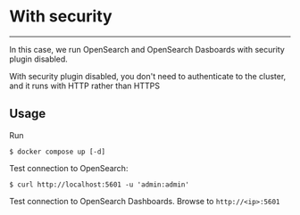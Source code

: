 # With security
---

In this case, we run OpenSearch and OpenSearch Dasboards with security plugin disabled.

With security plugin disabled, you don't need to authenticate to the cluster, and it runs with HTTP
rather than HTTPS

## Usage

Run
```
$ docker compose up [-d]
```

Test connection to OpenSearch:
```
$ curl http://localhost:5601 -u 'admin:admin'
```

Test connection to OpenSearch Dashboards. Browse to `http://<ip>:5601`
